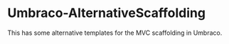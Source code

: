Umbraco-AlternativeScaffolding
==============================

This has some alternative templates for the MVC scaffolding in Umbraco.
